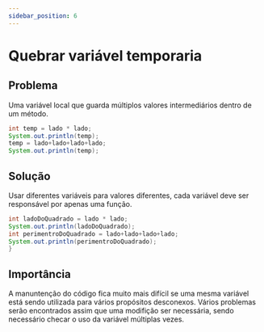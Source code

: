```yaml
---
sidebar_position: 6
---
```

# Quebrar variável temporaria

## Problema
Uma variável local que guarda múltiplos valores intermediários dentro de um método.

``` java
int temp = lado * lado;
System.out.println(temp);
temp = lado+lado+lado+lado;
System.out.println(temp);
```

## Solução
Usar diferentes variáveis para valores diferentes, cada variável deve ser responsável por apenas uma função.

``` java
int ladoDoQuadrado = lado * lado;
System.out.println(ladoDoQuadrado);
int perimentroDoQuadrado = lado+lado+lado+lado;
System.out.println(perimentroDoQuadrado);
}
```

## Importância
A manuntenção do código fica muito mais difícil se uma mesma variável está sendo utilizada para vários propósitos desconexos. Vários problemas serão encontrados assim que uma modifição ser necessária, sendo necessário checar o uso da variável múltiplas vezes.
